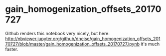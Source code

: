 # gain_homogenization_offsets_20170727

Github renders this notebook very nicely, but here:
http://nbviewer.jupyter.org/github/dneise/gain_homogenization_offsets_20170727/blob/master/gain_homogenization_offsets_20170727.ipynb
it's much faster.
